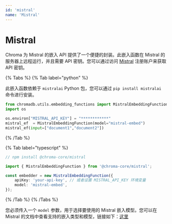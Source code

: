 ```yaml
---
id: 'mistral'
name: 'Mistral'
---
```


# Mistral

Chroma 为 Mistral 的嵌入 API 提供了一个便捷的封装。此嵌入函数在 Mistral 的服务器上远程运行，并且需要 API 密钥。您可以通过访问 [Mistral](https://mistral.ai/) 注册账户来获取 API 密钥。

{% Tabs %}
{% Tab label="python" %}

此嵌入函数依赖于 `mistralai` Python 包，您可以通过 `pip install mistralai` 命令进行安装。

```python
from chromadb.utils.embedding_functions import MistralEmbeddingFunction
import os

os.environ["MISTRAL_API_KEY"] = "************"
mistral_ef  = MistralEmbeddingFunction(model="mistral-embed")
mistral_ef(input=["document1","document2"])
```

{% /Tab %}

{% Tab label="typescript" %}

```typescript
// npm install @chroma-core/mistral

import { MistralEmbeddingFunction } from '@chroma-core/mistral';

const embedder = new MistralEmbeddingFunction({
    apiKey: 'your-api-key', // 或者设置 MISTRAL_API_KEY 环境变量
    model: 'mistral-embed',
});
```

{% /Tab %}
{% /Tabs %}

您必须传入一个 `model` 参数，用于选择要使用的 Mistral 嵌入模型。您可以在 Mistral 的文档中查看支持的嵌入类型和模型，链接如下：[这里](https://docs.mistral.ai/capabilities/embeddings/overview/)